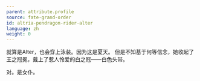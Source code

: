 ```yaml
---
parent: attribute.profile
source: fate-grand-order
id: altria-pendragon-rider-alter
language: zh
weight: 0
---
```


就算是Alter，也会穿上泳装。因为这是夏天。
但是不知基于何等信念，她收起了王之冠冕，戴上了惹人怜爱的白之冠——白色头带。

对。是女仆。
